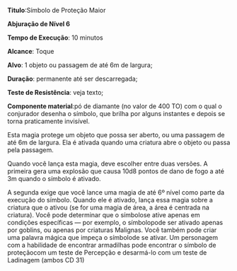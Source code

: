 **Titulo**:Símbolo de Proteção Maior

**Abjuração de Nível 6**

**Tempo de Execução**: 10 minutos

**Alcance**: Toque

**Alvo**: 1 objeto ou passagem de até 6m de largura;

**Duração**: permanente até ser descarregada;

**Teste de Resistência**: veja texto;

**Componente material**:pó de diamante (no valor de 400 TO) com o qual o conjurador desenha o símbolo, que brilha por alguns instantes e depois se torna praticamente invisível.

Esta magia protege um objeto que possa ser aberto, ou uma passagem de até 6m de largura. Ela é ativada quando uma criatura abre o objeto ou passa pela passagem.

Quando você lança esta magia, deve escolher entre duas versões. A primeira gera uma explosão que causa 10d8 pontos de dano de fogo a até 3m quando o símbolo é ativado. 

A segunda exige que você lance uma magia de até 6º nível como parte da execução do símbolo. Quando ele é ativado, lança essa magia sobre a criatura que o ativou (se for uma magia de área, a área é centrada na criatura).
Você pode determinar que o símbolose ative apenas em condições específicas — por exemplo, o símbolopode ser ativado apenas por goblins, ou apenas por criaturas Malignas. Você também pode criar uma palavra mágica que impeça o símbolode se ativar.
Um personagem com a habilidade de encontrar armadilhas pode encontrar o símbolo de proteçãocom um teste de Percepção e desarmá-lo com um teste de Ladinagem (ambos CD 31)
